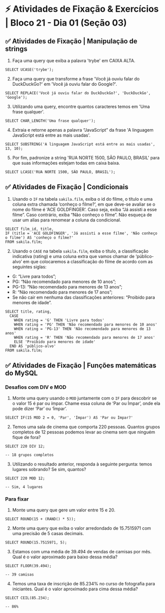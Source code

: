 # ⚡ Atividades de Fixação & Exercícios | Bloco 21 - Dia 01 (Seção 03)

## ✅ Atividades de Fixação | Manipulação de strings
1. Faça uma query que exiba a palavra 'trybe' em CAIXA ALTA.
```
SELECT UCASE('trybe');
```

2. Faça uma query que transforme a frase 'Você já ouviu falar do DuckDuckGo?' em 'Você já ouviu falar do Google?'.
```
SELECT REPLACE('Você já ouviu falar do DuckDuckGo?', 'DuckDuckGo', 'Google');
```

3. Utilizando uma query, encontre quantos caracteres temos em 'Uma frase qualquer'.
```
SELECT CHAR_LENGTH('Uma frase qualquer');
```

4. Extraia e retorne apenas a palavra “JavaScript” da frase 'A linguagem JavaScript está entre as mais usadas'.
```
SELECT SUBSTRING('A linguagem JavaScript está entre as mais usadas', 13, 10);
```

5. Por fim, padronize a string 'RUA NORTE 1500, SÃO PAULO, BRASIL' para que suas informações estejam todas em caixa baixa.
```
SELECT LCASE('RUA NORTE 1500, SÃO PAULO, BRASIL');
```

## ✅ Atividades de Fixação | Condicionais
1. Usando o `IF` na tabela `sakila.film`, exiba o id do filme, o título e uma coluna extra chamada ‘conheço o filme?’, em que deve-se avaliar se o nome do filme é ‘ACE GOLDFINGER‘. Caso seja, exiba “Já assisti a esse filme”. Caso contrário, exiba “Não conheço o filme”. Não esqueça de usar um alias para renomear a coluna da condicional.
```
SELECT film_id, title,
IF (title = 'ACE GOLDFINGER', 'Já assisti a esse filme', 'Não conheço o filme') AS 'conheço o filme?'
FROM sakila.film;
```

2. Usando o `CASE` na tabela `sakila.film`, exiba o título, a classificação indicativa (rating) e uma coluna extra que vamos chamar de ‘público-alvo’ em que colocaremos a classificação do filme de acordo com as seguintes siglas:
- G: “Livre para todos”;
- PG: “Não recomendado para menores de 10 anos”;
- PG-13: “Não recomendado para menores de 13 anos”;
- R: “Não recomendado para menores de 17 anos”;
- Se não cair em nenhuma das classificações anteriores: “Proibido para menores de idade”.
```
SELECT title, rating,
  CASE
    WHEN rating = 'G' THEN 'Livre para todos'
    WHEN rating = 'PG' THEN 'Não recomendado para menores de 10 anos'
    WHEN rating = 'PG-13' THEN 'Não recomendado para menores de 13 anos'
    WHEN rating = 'R' THEN 'Não recomendado para menores de 17 anos'
    ELSE 'Proibido para menores de idade'
  END AS 'público-alvo'
FROM sakila.film;
```

## ✅ Atividades de Fixação | Funções matemáticas do MySQL
### Desafios com DIV e MOD
1. Monte uma query usando o `MOD` juntamente com o `IF` para descobrir se o valor 15 é par ou ímpar. Chame essa coluna de ‘Par ou Ímpar’, onde ela pode dizer ‘Par’ ou ‘Ímpar’.
```
SELECT IF(15 MOD 2 = 0, 'Par', 'Ímpar') AS 'Par ou Ímpar?'
```

2. Temos uma sala de cinema que comporta 220 pessoas. Quantos grupos completos de 12 pessoas podemos levar ao cinema sem que ninguém fique de fora?
```
SELECT 220 DIV 12;

-- 18 grupos completos
```

3. Utilizando o resultado anterior, responda à seguinte pergunta: temos lugares sobrando? Se sim, quantos?
```
SELECT 220 MOD 12;

-- Sim, 4 lugares
```

### Para fixar
1. Monte uma query que gere um valor entre 15 e 20.
```
SELECT ROUND(15 + (RAND() * 5));
```

2. Monte uma query que exiba o valor arredondado de 15.7515971 com uma precisão de 5 casas decimais.
```
SELECT ROUND(15.7515971, 5);
```

3. Estamos com uma média de 39.494 de vendas de camisas por mês. Qual é o valor aproximado para baixo dessa média?
```
SELECT FLOOR(39.494);

-- 39 camisas
```

4. Temos uma taxa de inscrição de 85.234% no curso de fotografia para iniciantes. Qual é o valor aproximado para cima dessa média?
```
SELECT CEIL(85.234);

-- 86%
```